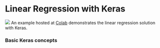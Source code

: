 # Linear Regression with Keras

![](../.gitbook/assets/colab_favicon.ico) An example hosted at [Colab](https://colab.research.google.com/drive/1sT2QKuqSNfPNqdnYTP6L9xolMvAPscZg?usp=sharing) demonstrates the linear regression solution with Keras.

### Basic Keras concepts

